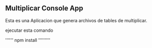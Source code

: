 

##  Multiplicar Console App

Esta es una Aplicacion que genera archivos de tables de multiplicar.

ejecutar esta comando

'''''' npm install '''''''''